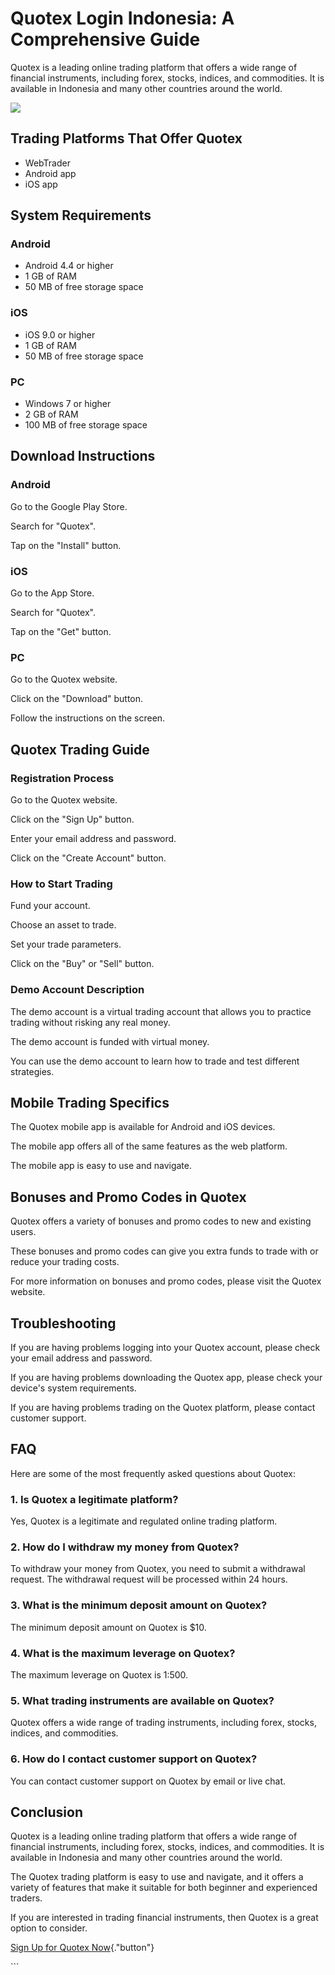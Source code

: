 # Quotex Login Indonesia: A Comprehensive Guide

Quotex is a leading online trading platform that offers a wide range of
financial instruments, including forex, stocks, indices, and
commodities. It is available in Indonesia and many other countries
around the world.

[![](https://static.quotex.io/files/3_en/300_250.jpg)](https://traff.sbs/brokerqxlid)

## Trading Platforms That Offer Quotex

-   WebTrader
-   Android app
-   iOS app

## System Requirements

### Android

-   Android 4.4 or higher
-   1 GB of RAM
-   50 MB of free storage space

### iOS

-   iOS 9.0 or higher
-   1 GB of RAM
-   50 MB of free storage space

### PC

-   Windows 7 or higher
-   2 GB of RAM
-   100 MB of free storage space

## Download Instructions

### Android

Go to the Google Play Store.

Search for "Quotex".

Tap on the "Install" button.

### iOS

Go to the App Store.

Search for "Quotex".

Tap on the "Get" button.

### PC

Go to the Quotex website.

Click on the "Download" button.

Follow the instructions on the screen.

## Quotex Trading Guide

### Registration Process

Go to the Quotex website.

Click on the "Sign Up" button.

Enter your email address and password.

Click on the "Create Account" button.

### How to Start Trading

Fund your account.

Choose an asset to trade.

Set your trade parameters.

Click on the "Buy" or "Sell" button.

### Demo Account Description

The demo account is a virtual trading account that allows you to
practice trading without risking any real money.

The demo account is funded with virtual money.

You can use the demo account to learn how to trade and test different
strategies.

## Mobile Trading Specifics

The Quotex mobile app is available for Android and iOS devices.

The mobile app offers all of the same features as the web platform.

The mobile app is easy to use and navigate.

## Bonuses and Promo Codes in Quotex

Quotex offers a variety of bonuses and promo codes to new and existing
users.

These bonuses and promo codes can give you extra funds to trade with or
reduce your trading costs.

For more information on bonuses and promo codes, please visit the Quotex
website.

## Troubleshooting

If you are having problems logging into your Quotex account, please
check your email address and password.

If you are having problems downloading the Quotex app, please check your
device\'s system requirements.

If you are having problems trading on the Quotex platform, please
contact customer support.

## FAQ

Here are some of the most frequently asked questions about Quotex:

### 1. Is Quotex a legitimate platform?

Yes, Quotex is a legitimate and regulated online trading platform.

### 2. How do I withdraw my money from Quotex?

To withdraw your money from Quotex, you need to submit a withdrawal
request. The withdrawal request will be processed within 24 hours.

### 3. What is the minimum deposit amount on Quotex?

The minimum deposit amount on Quotex is \$10.

### 4. What is the maximum leverage on Quotex?

The maximum leverage on Quotex is 1:500.

### 5. What trading instruments are available on Quotex?

Quotex offers a wide range of trading instruments, including forex,
stocks, indices, and commodities.

### 6. How do I contact customer support on Quotex?

You can contact customer support on Quotex by email or live chat.

## Conclusion

Quotex is a leading online trading platform that offers a wide range of
financial instruments, including forex, stocks, indices, and
commodities. It is available in Indonesia and many other countries
around the world.

The Quotex trading platform is easy to use and navigate, and it offers a
variety of features that make it suitable for both beginner and
experienced traders.

If you are interested in trading financial instruments, then Quotex is a
great option to consider.

[Sign Up for Quotex
Now](\%22https://traff.sbs/brokerqxsignup\%22){."button"}

\`\`\`

